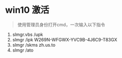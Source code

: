 # win10 激活

> 使用管理员身份打开cmd，一次输入以下指令

1. slmgr.vbs /upk
2. slmgr /ipk W269N-WFGWX-YVC9B-4J6C9-T83GX
3. slmgr /skms zh.us.to
4. slmgr /ato